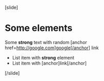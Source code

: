 [slide]

# Some elements

Some **strong** text with random [anchor href=http://google.com]google[/anchor] link

- List item with **strong** element
- List item with [anchor]link[/anchor]

[/slide]
